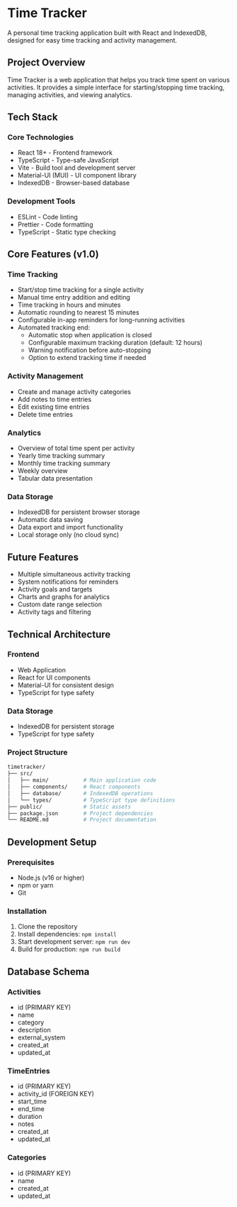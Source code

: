 # Time Tracker

A personal time tracking application built with React and IndexedDB, designed for easy time tracking and activity management.

## Project Overview

Time Tracker is a web application that helps you track time spent on various activities. It provides a simple interface for starting/stopping time tracking, managing activities, and viewing analytics.

## Tech Stack

### Core Technologies

- React 18+ - Frontend framework
- TypeScript - Type-safe JavaScript
- Vite - Build tool and development server
- Material-UI (MUI) - UI component library
- IndexedDB - Browser-based database

### Development Tools

- ESLint - Code linting
- Prettier - Code formatting
- TypeScript - Static type checking

## Core Features (v1.0)

### Time Tracking

- Start/stop time tracking for a single activity
- Manual time entry addition and editing
- Time tracking in hours and minutes
- Automatic rounding to nearest 15 minutes
- Configurable in-app reminders for long-running activities
- Automated tracking end:
  - Automatic stop when application is closed
  - Configurable maximum tracking duration (default: 12 hours)
  - Warning notification before auto-stopping
  - Option to extend tracking time if needed

### Activity Management

- Create and manage activity categories
- Add notes to time entries
- Edit existing time entries
- Delete time entries

### Analytics

- Overview of total time spent per activity
- Yearly time tracking summary
- Monthly time tracking summary
- Weekly overview
- Tabular data presentation

### Data Storage

- IndexedDB for persistent browser storage
- Automatic data saving
- Data export and import functionality
- Local storage only (no cloud sync)

## Future Features

- Multiple simultaneous activity tracking
- System notifications for reminders
- Activity goals and targets
- Charts and graphs for analytics
- Custom date range selection
- Activity tags and filtering

## Technical Architecture

### Frontend

- Web Application
- React for UI components
- Material-UI for consistent design
- TypeScript for type safety

### Data Storage

- IndexedDB for persistent storage
- TypeScript for type safety

### Project Structure

```sh
timetracker/
├── src/
│   ├── main/           # Main application code
│   ├── components/     # React components
│   ├── database/       # IndexedDB operations
│   └── types/          # TypeScript type definitions
├── public/             # Static assets
├── package.json        # Project dependencies
└── README.md           # Project documentation
```

## Development Setup

### Prerequisites

- Node.js (v16 or higher)
- npm or yarn
- Git

### Installation

1. Clone the repository
2. Install dependencies: `npm install`
3. Start development server: `npm run dev`
4. Build for production: `npm run build`

## Database Schema

### Activities

- id (PRIMARY KEY)
- name
- category
- description
- external_system
- created_at
- updated_at

### TimeEntries

- id (PRIMARY KEY)
- activity_id (FOREIGN KEY)
- start_time
- end_time
- duration
- notes
- created_at
- updated_at

### Categories

- id (PRIMARY KEY)
- name
- created_at
- updated_at
